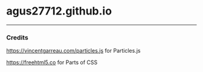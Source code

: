 # agus27712.github.io
---
### Credits
https://vincentgarreau.com/particles.js for Particles.js

https://freehtml5.co for Parts of CSS
